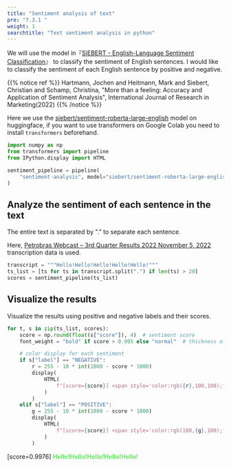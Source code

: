 ```yaml
---
title: "Sentiment analysis of text"
pre: "7.3.1 "
weight: 1
searchtitle: "Text sentiment analysis in python"
---
```



We will use the model in『[SiEBERT - English-Language Sentiment Classification](https://www.sciencedirect.com/science/article/pii/S0167811622000477?via%3Dihub)』 to classify the sentiment of English sentences. I would like to classify the sentiment of each English sentence by positive and negative.

{{% notice ref %}}
Hartmann, Jochen and Heitmann, Mark and Siebert, Christian and Schamp, Christina,
"More than a feeling: Accuracy and Application of Sentiment Analysis", International Journal of Research in Marketing(2022)
{{% /notice %}}

Here we use the [siebert/sentiment-roberta-large-english](https://huggingface.co/siebert/sentiment-roberta-large-english?text=I+like+you.+I+love+you) model on huggingface, if you want to use transformers on Google Colab you need to install `transformers` beforehand.

```python
import numpy as np
from transformers import pipeline
from IPython.display import HTML

sentiment_pipeline = pipeline(
    "sentiment-analysis", model="siebert/sentiment-roberta-large-english"
)
```

## Analyze the sentiment  of each sentence in the text

The entire text is separated by "." to separate each sentence.

Here, [Petrobras Webcast – 3rd Quarter Results 2022 November 5, 2022](https://www.investidorpetrobras.com.br/en/results-and-announcements/results-center/) transcription data is used.


```python
transcript = """Hello!Hello!Hello!Hello!Hello!"""
ts_list = [ts for ts in transcript.split(".") if len(ts) > 20]
scores = sentiment_pipeline(ts_list)
```

## Visualize the results

Visualize the results using positive and negative labels and their scores.


```python
for t, s in zip(ts_list, scores):
    score = np.round(float(s["score"]), 4)  # sentiment score
    font_weight = "bold" if score > 0.995 else "normal"  # thickness of the text

    # color display for each sentiment
    if s["label"] == "NEGATIVE":
        r = 255 - 10 * int(1000 - score * 1000)
        display(
            HTML(
                f"[score={score}] <span style='color:rgb({r},100,100);font-weight:{font_weight};'>{t}</span>"
            )
        )
    elif s["label"] == "POSITIVE":
        g = 255 - 10 * int(1000 - score * 1000)
        display(
            HTML(
                f"[score={score}] <span style='color:rgb(100,{g},100);font-weight:{font_weight};'>{t}</span>"
            )
        )
```


[score=0.9976] <span style='color:rgb(100,235,100);font-weight:bold;'>Hello!Hello!Hello!Hello!Hello!</span>

